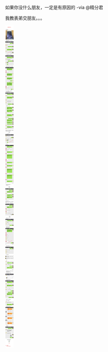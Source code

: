 如果你没什么朋友，一定是有原因的 -via @精分君

我教表弟交朋友。。。

![7420a146b8dd4197afa6e74d58dd9353.jpg](https://raw.githubusercontent.com/wxlzmt/cdn1/master/ext/qw/groups/10035/7420a146b8dd4197afa6e74d58dd9353.jpg)
